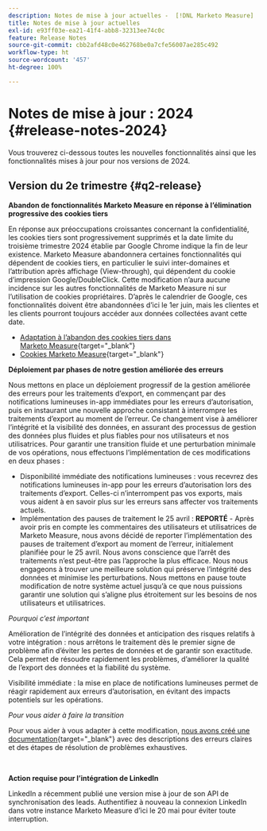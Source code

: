 ```yaml
---
description: Notes de mise à jour actuelles -  [!DNL Marketo Measure]
title: Notes de mise à jour actuelles
exl-id: e93ff03e-ea21-41f4-abb8-32313ee74c0c
feature: Release Notes
source-git-commit: cbb2afd48c0e462768be0a7cfe56007ae285c492
workflow-type: ht
source-wordcount: '457'
ht-degree: 100%

---
```


# Notes de mise à jour : 2024 {#release-notes-2024}

Vous trouverez ci-dessous toutes les nouvelles fonctionnalités ainsi que les fonctionnalités mises à jour pour nos versions de 2024.

## Version du 2e trimestre {#q2-release}

<p>

**Abandon de fonctionnalités Marketo Measure en réponse à l’élimination progressive des cookies tiers**

En réponse aux préoccupations croissantes concernant la confidentialité, les cookies tiers sont progressivement supprimés et la date limite du troisième trimestre 2024 établie par Google Chrome indique la fin de leur existence. Marketo Measure abandonnera certaines fonctionnalités qui dépendent de cookies tiers, en particulier le suivi inter-domaines et l’attribution après affichage (View-through), qui dépendent du cookie d’impression Google/DoubleClick. Cette modification n’aura aucune incidence sur les autres fonctionnalités de Marketo Measure ni sur l’utilisation de cookies propriétaires. D’après le calendrier de Google, ces fonctionnalités doivent être abandonnées d’ici le 1er juin, mais les clientes et les clients pourront toujours accéder aux données collectées avant cette date.

* [Adaptation à l’abandon des cookies tiers dans Marketo Measure](https://nation.marketo.com/t5/employee-blogs/adapting-to-third-party-cookie-deprecation-in-marketo-measure/ba-p/345110){target="_blank"}
* [Cookies Marketo Measure](/help/marketo-measure-tracking/setting-up-tracking/marketo-measure-cookies.md){target="_blank"}

**Déploiement par phases de notre gestion améliorée des erreurs**

Nous mettons en place un déploiement progressif de la gestion améliorée des erreurs pour les traitements d’export, en commençant par des notifications lumineuses in-app immédiates pour les erreurs d’autorisation, puis en instaurant une nouvelle approche consistant à interrompre les traitements d’export au moment de l’erreur. Ce changement vise à améliorer l’intégrité et la visibilité des données, en assurant des processus de gestion des données plus fluides et plus fiables pour nos utilisateurs et nos utilisatrices. Pour garantir une transition fluide et une perturbation minimale de vos opérations, nous effectuons l’implémentation de ces modifications en deux phases :

* Disponibilité immédiate des notifications lumineuses : vous recevrez des notifications lumineuses in-app pour les erreurs d’autorisation lors des traitements d’export. Celles-ci n’interrompent pas vos exports, mais vous aident à en savoir plus sur les erreurs sans affecter vos traitements actuels.
* Implémentation des pauses de traitement le 25 avril : **REPORTÉ** - Après avoir pris en compte les commentaires des utilisateurs et utilisatrices de Marketo Measure, nous avons décidé de reporter l’implémentation des pauses de traitement d’export au moment de l’erreur, initialement planifiée pour le 25 avril. Nous avons conscience que l’arrêt des traitements n’est peut-être pas l’approche la plus efficace. Nous nous engageons à trouver une meilleure solution qui préserve l’intégrité des données et minimise les perturbations. Nous mettons en pause toute modification de notre système actuel jusqu’à ce que nous puissions garantir une solution qui s’aligne plus étroitement sur les besoins de nos utilisateurs et utilisatrices.

_Pourquoi c’est important_

Amélioration de l’intégrité des données et anticipation des risques relatifs à votre intégration : nous arrêtons le traitement dès le premier signe de problème afin d’éviter les pertes de données et de garantir son exactitude. Cela permet de résoudre rapidement les problèmes, d’améliorer la qualité de l’export des données et la fiabilité du système.

Visibilité immédiate : la mise en place de notifications lumineuses permet de réagir rapidement aux erreurs d’autorisation, en évitant des impacts potentiels sur les opérations.

_Pour vous aider à faire la transition_

Pour vous aider à vous adapter à cette modification, [nous avons créé une documentation](/help/configuration-and-setup/getting-started-with-marketo-measure/error-notifications.md){target="_blank"} avec des descriptions des erreurs claires et des étapes de résolution de problèmes exhaustives.

<br>

**Action requise pour l’intégration de LinkedIn**

LinkedIn a récemment publié une version mise à jour de son API de synchronisation des leads. Authentifiez à nouveau la connexion LinkedIn dans votre instance Marketo Measure d’ici le 20 mai pour éviter toute interruption.

